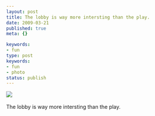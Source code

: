 ```yaml
---
layout: post
title: The lobby is way more intersting than the play.
date: 2009-03-21
published: true
meta: {}

keywords:
- fun
type: post
keywords:
- fun
- photo
status: publish
---
```

![](http://media.eick.us/2011/05/4Lbi8pbnElc3l87yGWgfpuGlo1_5001.jpg)<br /><br />The lobby is way more intersting than the play.
